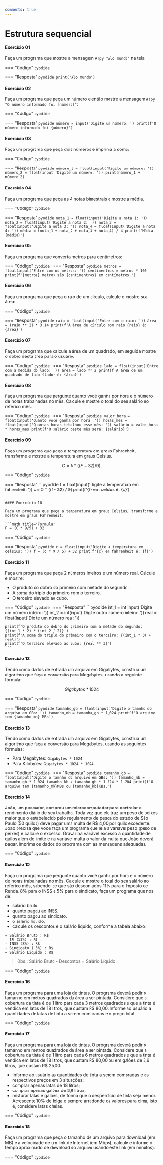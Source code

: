 ```yaml
---
comments: true
---
```


# Estrutura sequencial

#### Exercício 01

Faça um programa que mostre a mensagem `#!py "Alo mundo"` na tela:

=== "Código"
	```pyodide
	```

=== "Resposta"
	```pyodide
	print('Alo mundo')
	```

#### Exercício 02

Faça um programa que peça um número e então mostre a mensagem `#!py "O número informado foi [número]"`:

=== "Código"
	```pyodide
	```

=== "Resposta"
	```pyodide
	número = input('Digite um número: ')
	print(f'O número informado foi {número}')
	```

#### Exercício 03

Faça um programa que peça dois números e imprima a soma:

=== "Código"
	```pyodide
	```

=== "Resposta"
	```pyodide
	número_1 = float(input('Digite um número: '))
	número_2 = float(input('Digite um número: '))
	print(número_1 + número_2)
	```

#### Exercício 04

Faça um programa que peça as 4 notas bimestrais e mostre a média. 

=== "Código"
	```pyodide
	```

=== "Resposta"
	```pyodide
	nota_1 = float(input('Digite a nota 1: '))
	nota_2 = float(input('Digite a nota 2: '))
	nota_3 = float(input('Digite a nota 3: '))
	nota_4 = float(input('Digite a nota 4: '))
	média = (nota_1 + nota_2 + nota_3 + nota_4) / 4
	print(f'Média {média}')
	```

#### Exercício 05

Faça um programa que converta metros para centímetros:

=== "Código"
	```pyodide
	```
=== "Resposta"
	```pyodide
	metros = float(input('Entre com os métros: '))
	centimentros = metros * 100
	print(f'{metros} metros são {centimentros} em centímetros.')
	```

#### Exercício 06

Faça um programa que peça o raio de um círculo, calcule e mostre sua área:

=== "Código"
	```pyodide
	```

=== "Resposta"
	```pyodide
	raio = float(input('Entre com o raio: '))
	área = (raio ** 2) * 3.14
	print(f'A área de círculo com raio {raio} é: {área}')
	```

#### Exercício 07

Faça um programa que calcule a área de um quadrado, em seguida mostre o dobro desta área para o usuário.

=== "Código"
	```pyodide
	```
	=== "Resposta"
	```pyodide
	lado = float(input('Entre com a medida do lado: '))
	área = lado ** 2
	print(f'A área de um quadrado de lado {lado} é: {área}')
	```

#### Exercício 08

Faça um programa que pergunte quanto você ganha por hora e o número de horas trabalhadas no mês. Calcule e mostre o total do seu salário no referido mês.

=== "Código"
	```pyodide
	```
=== "Resposta"
	```pyodide
	valor_hora = float(input('Quanto você ganha por hora: '))
	horas_mes = float(input('Quantas horas trbalhou esse mês: '))
	salário = valor_hora * horas_mes
	print(f'O salário deste mês será: {salário}')
	```

#### Exercício 09

Faça um programa que peça a temperatura em graus Fahrenheit, transforme e mostre a temperatura em graus Celsius.

```math title="Formula"
C = 5 * ((F-32) / 9).
```

=== "Código"
	```pyodide
	```

=== "Resposta"
	```pyodide
	f = float(input('Digite a temperatura em fahrenheit: '))
	c = 5 * ((f - 32) / 9)
	print(f'{f} em celsius é: {c}')
```

#### Exercício 10

Faça um programa que peça a temperatura em graus Celsius, transforme e mostre em graus Fahrenheit.

```math title="Formula"
F = (C * 9/5) + 32
```

=== "Código"
	```pyodide
	```

=== "Resposta"
	```pyodide
	c = float(input('Digite a temperatura em celsius: '))
	f = (c * 9 / 5) + 32
	print(f'{c} em fahrenheit é: {f}')
	```

#### Exercício 11

Faça um programa que peça 2 números inteiros e um número real. Calcule e mostre:

- O produto do dobro do primeiro com metade do segundo .
- A soma do triplo do primeiro com o terceiro.
- O terceiro elevado ao cubo.

=== "Código"
	```pyodide
	```
=== "Resposta"
	```pyodide
	int_1 = int(input('Digite um número inteiro: '))
	int_2 = int(input('Digite outro número inteiro: '))
	real = float(input('Digite um número real: '))

	print(f'O produto do dobro do primeiro com a metade do segundo: {(int_1 * 2) * (int_2 / 2)}')
	print(f'A soma do triplo do primeiro com o terceiro: {(int_1 * 3) + real}')
	print(f'O terceiro elevado ao cubo: {real ** 3}')
	```

#### Exercício 12

Tendo como dados de entrada um arquivo em Gigabytes, construa um algoritmo que faça a conversão para Megabytes, usando a seguinte fórmula:

```math title="Formula"
Gigabytes * 1024
```

=== "Código"
	```pyodide
	```

=== "Resposta"
	```pyodide
	tamanho_gb = float(input('Digite o tamnho do arquivo em GBs: '))
	tamanho_mb = tamanho_gb * 1_024
	print(f'O arquivo tem {tamanho_mb} MBs')
	```

#### Exercício 13

Tendo como dados de entrada um arquivo em Gigabytes, construa um algoritmo que faça a conversão para Megabytes, usando as seguintes fórmulas:

- Para Megabytes: `Gigabytes * 1024`
- Para Kilobytes: `Gigabytes * 1024 * 1024`

=== "Código"
	```pyodide
	```
=== "Resposta"
	```pyodide
	tamanho_gb = float(input('Digite o tamnho do arquivo em GBs: '))
	tamanho_mb = tamanho_gb * 1_024
	tamanho_kb = tamanho_gb * 1_024 * 1_204
	print(f'O arquivo tem {tamanho_mb}MBs ou {tamanho_kb}KBs.')
	```

#### Exercício 14

João, um pescador, comprou um microcomputador para controlar o rendimento diário de seu trabalho. Toda vez que ele traz um peso de peixes maior que o estabelecido pelo regulamento de pesca do estado de São Paulo (50 quilos) deve pagar uma multa de R$ 4,00 por quilo excedente. João precisa que você faça um programa que leia a variável peso (peso de peixes) e calcule o excesso. Gravar na variável excesso a quantidade de quilos além do limite e na variável multa o valor da multa que João deverá pagar. Imprima os dados do programa com as mensagens adequadas.

=== "Código"
	```pyodide
	```

#### Exercício 15

Faça um programa que pergunte quanto você ganha por hora e o número de horas trabalhadas no mês. Calcule e mostre o total do seu salário no referido mês, sabendo-se que são descontados 11% para o Imposto de Renda, 8% para o INSS e 5% para o sindicato, faça um programa que nos dê:

- salário bruto.
- quanto pagou ao INSS.
- quanto pagou ao sindicato.
- o salário líquido.
- calcule os descontos e o salário líquido, conforme a tabela abaixo:

```
+ Salário Bruto : R$
- IR (11%) : R$
- INSS (8%) : R$
- Sindicato ( 5%) : R$
= Salário Liquido : R$
```

> Obs.: Salário Bruto - Descontos = Salário Líquido.

=== "Código"
	```pyodide
	```

#### Exercício 16

Faça um programa para uma loja de tintas. O programa deverá pedir o tamanho em metros quadrados da área a ser pintada. Considere que a cobertura da tinta é de 1 litro para cada 3 metros quadrados e que a tinta é vendida em latas de 18 litros, que custam R$ 80,00. Informe ao usuário a quantidades de latas de tinta a serem compradas e o preço total.

=== "Código"
	```pyodide
	```

#### Exercício 17

Faça um programa para uma loja de tintas. O programa deverá pedir o tamanho em metros quadrados da área a ser pintada. Considere que a cobertura da tinta é de 1 litro para cada 6 metros quadrados e que a tinta é vendida em latas de 18 litros, que custam R$ 80,00 ou em galões de 3,6 litros, que custam R$ 25,00.

- Informe ao usuário as quantidades de tinta a serem compradas e os respectivos preços em 3 situações:
- comprar apenas latas de 18 litros;
- comprar apenas galões de 3,6 litros;
- misturar latas e galões, de forma que o desperdício de tinta seja menor. Acrescente 10% de folga e sempre arredonde os valores para cima, isto é, considere latas cheias.

=== "Código"
	```pyodide
	```

#### Exercício 18

Faça um programa que peça o tamanho de um arquivo para download (em MB) e a velocidade de um link de Internet (em Mbps), calcule e informe o tempo aproximado de download do arquivo usando este link (em minutos).

=== "Código"
	```pyodide
	```
